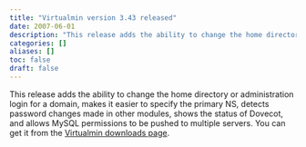 ```yaml
---
title: "Virtualmin version 3.43 released"
date: 2007-06-01
description: "This release adds the ability to change the home directory or administration login for a domain,..."
categories: []
aliases: []
toc: false
draft: false
---
```

This release adds the ability to change the home directory or administration login for a domain, makes it easier to specify the primary NS, detects password changes made in other modules, shows the status of Dovecot, and allows MySQL permissions to be pushed to multiple servers. You can get it from the [Virtualmin downloads page][1].

  [1]: vdownload.html
